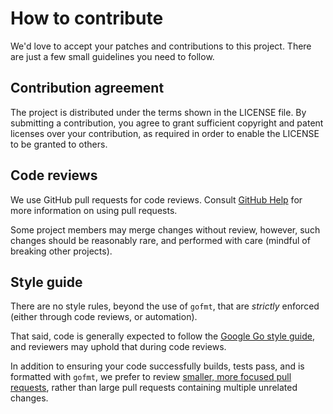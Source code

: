 # How to contribute

We'd love to accept your patches and contributions to this project. There are
just a few small guidelines you need to follow.

## Contribution agreement

The project is distributed under the terms shown in the LICENSE file. 
By submitting a contribution, you agree to grant sufficient copyright and patent
licenses over your contribution, as required in order to enable the LICENSE to
be granted to others.

## Code reviews

We use GitHub pull requests for code reviews. Consult [GitHub Help] for more
information on using pull requests.

Some project members may merge changes without review, however, such changes
should be reasonably rare, and performed with care (mindful of breaking other
projects).

## Style guide

There are no style rules, beyond the use of `gofmt`, that are _strictly_ 
enforced (either through code reviews, or automation).

That said, code is generally expected to follow the [Google Go style guide], and
reviewers may uphold that during code reviews.

In addition to ensuring your code successfully builds, tests pass, and is
formatted with `gofmt`, we prefer to review 
[smaller, more focused pull requests][Small CLs], rather than large pull
requests containing multiple unrelated changes.

[GitHub Help]: https://help.github.com/articles/about-pull-requests/
[Google Go style guide]: https://google.github.io/styleguide/go/
[Small CLs]: https://google.github.io/eng-practices/review/developer/small-cls.html